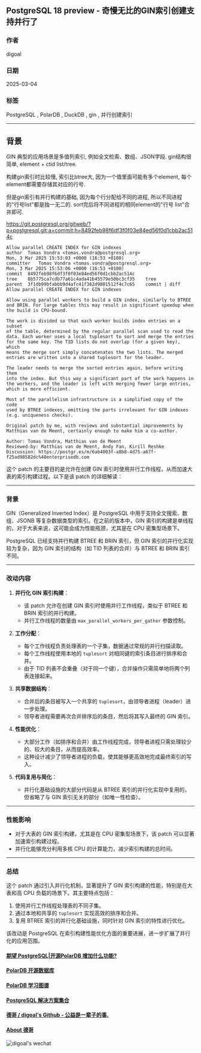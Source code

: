 ## PostgreSQL 18 preview - 奇慢无比的GIN索引创建支持并行了   
                                                                                            
### 作者                                                                
digoal                                                                
                                                                       
### 日期                                                                     
2025-03-04                                                              
                                                                    
### 标签                                                                  
PostgreSQL , PolarDB , DuckDB , gin , 并行创建索引                        
                                                                                           
----                                                                    
                                                                                  
## 背景       
GIN 典型的应用场景是多值列索引, 例如全文检索、数组、JSON字段. gin结构很简单, element + ctid list/tree.   
  
构建gin索引时比较慢, 索引比btree大, 因为一个值里面可能有多个element, 每个element都需要存储其对应的行号.   
  
但是gin索引有并行构建的基础, 因为每个行分配给不同的进程, 所以不同进程的"行号list"都是独一无二的. sort完后将不同进程的相同element的"行号 list"合并即可.     
  
https://git.postgresql.org/gitweb/?p=postgresql.git;a=commit;h=8492feb98f6df3f0f03e84ed56f0d1cbb2ac514c  
```  
Allow parallel CREATE INDEX for GIN indexes  
author	Tomas Vondra <tomas.vondra@postgresql.org>	  
Mon, 3 Mar 2025 15:53:03 +0000 (16:53 +0100)  
committer	Tomas Vondra <tomas.vondra@postgresql.org>	  
Mon, 3 Mar 2025 15:53:06 +0000 (16:53 +0100)  
commit	8492feb98f6df3f0f03e84ed56f0d1cbb2ac514c  
tree	8b5775ca7cdb77a61c4ada41b45579e50bc3cf35	tree  
parent	3f1db99bfabbb9d4afc41f362d9801512f4c7c65	commit | diff  
Allow parallel CREATE INDEX for GIN indexes  
  
Allow using parallel workers to build a GIN index, similarly to BTREE  
and BRIN. For large tables this may result in significant speedup when  
the build is CPU-bound.  
  
The work is divided so that each worker builds index entries on a subset  
of the table, determined by the regular parallel scan used to read the  
data. Each worker uses a local tuplesort to sort and merge the entries  
for the same key. The TID lists do not overlap (for a given key), which  
means the merge sort simply concatenates the two lists. The merged  
entries are written into a shared tuplesort for the leader.  
  
The leader needs to merge the sorted entries again, before writing them  
into the index. But this way a significant part of the work happens in  
the workers, and the leader is left with merging fewer large entries,  
which is more efficient.  
  
Most of the parallelism infrastructure is a simplified copy of the code  
used by BTREE indexes, omitting the parts irrelevant for GIN indexes  
(e.g. uniqueness checks).  
  
Original patch by me, with reviews and substantial improvements by  
Matthias van de Meent, certainly enough to make him a co-author.  
  
Author: Tomas Vondra, Matthias van de Meent  
Reviewed-by: Matthias van de Meent, Andy Fan, Kirill Reshke  
Discussion: https://postgr.es/m/6ab4003f-a8b8-4d75-a67f-f25ad98582dc%40enterprisedb.com  
```    
  
这个 patch 的主要目的是允许在创建 GIN 索引时使用并行工作线程，从而加速大表的索引构建过程。以下是该 patch 的详细解读：  
  
---  
  
### **背景**  
GIN（Generalized Inverted Index）是 PostgreSQL 中用于支持全文搜索、数组、JSONB 等复杂数据类型的索引。在之前的版本中，GIN 索引的构建是单线程的，对于大表来说，这可能会成为性能瓶颈，尤其是在 CPU 密集型场景下。  
  
PostgreSQL 已经支持并行构建 BTREE 和 BRIN 索引，但 GIN 索引的并行化实现较为复杂，因为 GIN 索引的结构（如 TID 列表的合并）与 BTREE 和 BRIN 索引不同。  
  
---  
  
### **改动内容**  
1. **并行化 GIN 索引构建**：  
   - 该 patch 允许在创建 GIN 索引时使用并行工作线程，类似于 BTREE 和 BRIN 索引的并行构建。  
   - 并行工作线程的数量由 `max_parallel_workers_per_gather` 参数控制。  
  
2. **工作分配**：  
   - 每个工作线程负责处理表的一个子集，数据通过常规的并行扫描读取。  
   - 每个工作线程使用本地的 `tuplesort` 对相同键的索引条目进行排序和合并。  
   - 由于 TID 列表不会重叠（对于同一个键），合并操作只需简单地将两个列表连接起来。  
  
3. **共享数据结构**：  
   - 合并后的条目被写入一个共享的 `tuplesort`，由领导者进程（leader）进一步处理。  
   - 领导者进程需要再次合并排序后的条目，然后将其写入最终的 GIN 索引。  
  
4. **性能优化**：  
   - 大部分工作（如排序和合并）由工作线程完成，领导者进程只需处理较少的、较大的条目，从而提高效率。  
   - 这种设计减少了领导者进程的负载，使其能够更高效地完成最终索引的写入。  
  
5. **代码复用与简化**：  
   - 并行化基础设施的大部分代码是从 BTREE 索引的并行化实现中复用的，但省略了与 GIN 索引无关的部分（如唯一性检查）。  
  
---  
  
### **性能影响**  
- 对于大表的 GIN 索引构建，尤其是在 CPU 密集型场景下，该 patch 可以显著加速索引构建过程。  
- 并行化能够充分利用多核 CPU 的计算能力，减少索引构建的总时间。  
  
---  
  
### **总结**  
这个 patch 通过引入并行化机制，显著提升了 GIN 索引构建的性能，特别是在大表和高 CPU 负载的场景下。其主要特点包括：  
1. 使用并行工作线程处理表的不同子集。  
2. 通过本地和共享的 `tuplesort` 实现高效的排序和合并。  
3. 复用 BTREE 索引的并行化基础设施，同时针对 GIN 索引的特性进行优化。  
  
该改动是 PostgreSQL 在索引构建性能优化方面的重要进展，进一步扩展了并行化的应用范围。  
    
  
#### [期望 PostgreSQL|开源PolarDB 增加什么功能?](https://github.com/digoal/blog/issues/76 "269ac3d1c492e938c0191101c7238216")
  
  
#### [PolarDB 开源数据库](https://openpolardb.com/home "57258f76c37864c6e6d23383d05714ea")
  
  
#### [PolarDB 学习图谱](https://www.aliyun.com/database/openpolardb/activity "8642f60e04ed0c814bf9cb9677976bd4")
  
  
#### [PostgreSQL 解决方案集合](../201706/20170601_02.md "40cff096e9ed7122c512b35d8561d9c8")
  
  
#### [德哥 / digoal's Github - 公益是一辈子的事.](https://github.com/digoal/blog/blob/master/README.md "22709685feb7cab07d30f30387f0a9ae")
  
  
#### [About 德哥](https://github.com/digoal/blog/blob/master/me/readme.md "a37735981e7704886ffd590565582dd0")
  
  
![digoal's wechat](../pic/digoal_weixin.jpg "f7ad92eeba24523fd47a6e1a0e691b59")
  
